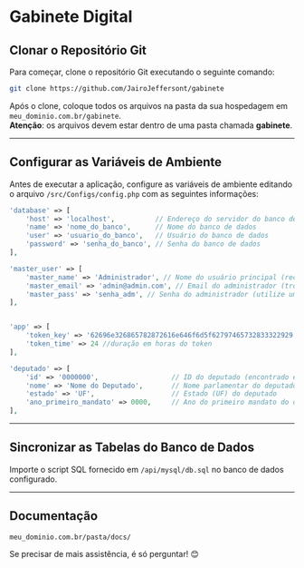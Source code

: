 
# Gabinete Digital

## Clonar o Repositório Git

Para começar, clone o repositório Git executando o seguinte comando:

```bash
git clone https://github.com/JairoJeffersont/gabinete
```

Após o clone, coloque todos os arquivos na pasta da sua hospedagem em `meu_dominio.com.br/gabinete`.  
**Atenção**: os arquivos devem estar dentro de uma pasta chamada **gabinete**.

---

## Configurar as Variáveis de Ambiente

Antes de executar a aplicação, configure as variáveis de ambiente editando o arquivo `/src/Configs/config.php` com as seguintes informações:

```php
'database' => [
    'host' => 'localhost',          // Endereço do servidor do banco de dados
    'name' => 'nome_do_banco',      // Nome do banco de dados
    'user' => 'usuario_do_banco',   // Usuário do banco de dados
    'password' => 'senha_do_banco', // Senha do banco de dados
],

'master_user' => [
    'master_name' => 'Administrador', // Nome do usuário principal (recomenda-se personalizar para maior segurança)
    'master_email' => 'admin@admin.com', // Email do administrador (troque por um email único e seguro)
    'master_pass' => 'senha_adm', // Senha do administrador (utilize uma senha forte e exclusiva)
],


'app' => [
    'token_key' => '62696e326865782872616e646f6d5f62797465732833322929', //CHAVE SECRETA DO JWT
    'token_time' => 24 //duração em horas do token
],

'deputado' => [
    'id' => '0000000',                  // ID do deputado (encontrado em https://www.camara.leg.br/deputados/quem-sao ou na API: https://dadosabertos.camara.leg.br/api/v2/deputados?ordem=ASC&ordenarPor=nome)
    'nome' => 'Nome do Deputado',       // Nome parlamentar do deputado
    'estado' => 'UF',                   // Estado (UF) do deputado
    'ano_primeiro_mandato' => 0000,     // Ano do primeiro mandato do deputado
],
```

---

## Sincronizar as Tabelas do Banco de Dados

Importe o script SQL fornecido em `/api/mysql/db.sql` no banco de dados configurado.

---

## Documentação



```
meu_dominio.com.br/pasta/docs/
```



Se precisar de mais assistência, é só perguntar! 😊